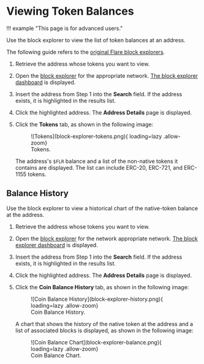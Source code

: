 # Viewing Token Balances

!!! example "This page is for advanced users."

Use the block explorer to view the list of token balances at an address.

The following guide refers to the [original Flare block explorers](./index.md).

1. Retrieve the address whose tokens you want to view.
2. Open the [block explorer](./index.md) for the appropriate network. [The block explorer dashboard](./user-interface.md) is displayed.
3. Insert the address from Step 1 into the **Search** field. If the address exists, it is highlighted in the results list.
4. Click the highlighted address. The **Address Details** page is displayed.
5. Click the **Tokens** tab, as shown in the following image:

    <figure markdown>
    ![Tokens](block-explorer-tokens.png){ loading=lazy .allow-zoom}
    <figcaption>Tokens.</figcaption>
    </figure>

   The address's `$FLR` balance and a list of the non-native tokens it contains are displayed. The list can include ERC-20, ERC-721, and ERC-1155 tokens.

## Balance History

Use the block explorer to view a historical chart of the native-token balance at the address.

1. Retrieve the address whose tokens you want to view.
2. Open the [block explorer](./index.md) for the network appropriate network.
   [The block explorer dashboard](./user-interface.md) is displayed.
3. Insert the address from Step 1 into the **Search** field.
   If the address exists, it is highlighted in the results list.
4. Click the highlighted address. The **Address Details** page is displayed.
5. Click the **Coin Balance History** tab, as shown in the following image:

    <figure markdown>
    ![Coin Balance History](block-explorer-history.png){ loading=lazy .allow-zoom}
    <figcaption>Coin Balance History.</figcaption>
    </figure>

    A chart that shows the history of the native token at the address and a list of associated blocks is displayed, as shown in the following image:

    <figure markdown>
    ![Coin Balance Chart](block-explorer-balance.png){ loading=lazy .allow-zoom}
    <figcaption>Coin Balance Chart.</figcaption>
    </figure>
